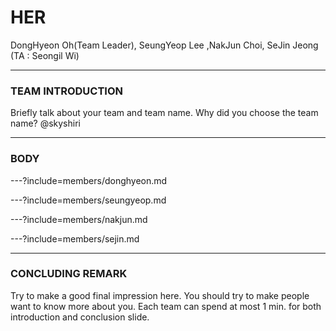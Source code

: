 # HER

DongHyeon Oh(Team Leader), SeungYeop Lee ,NakJun Choi, SeJin Jeong (TA : Seongil Wi)

---

### TEAM INTRODUCTION

Briefly talk about your team and team name. Why did you choose the team name?
@skyshiri

---

### BODY

---?include=members/donghyeon.md

---?include=members/seungyeop.md

---?include=members/nakjun.md 

---?include=members/sejin.md

---

### CONCLUDING REMARK

Try to make a good final impression here. You should try to make people want to
know more about you. Each team can spend at most 1 min. for both introduction
and conclusion slide.

